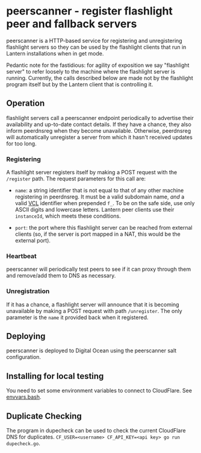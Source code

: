 # peerscanner - register flashlight peer and fallback servers

peerscanner is a HTTP-based service for registering and unregistering flashlight
servers so they can be used by the flashlight clients that run in Lantern
installations when in get mode.

Pedantic note for the fastidious: for agility of exposition we say
"flashlight server" to refer loosely to the machine where the flashlight server
is running.  Currently, the calls described below are made not by the flashlight
program itself but by the Lantern client that is controlling it.

## Operation

flashlight servers call a peerscanner endpoint periodically to advertise their
availability and up-to-date contact details.  If they have a chance, they also
inform peerdnsreg when they become unavailable.  Otherwise, peerdnsreg will
automatically unregister a server from which it hasn't received updates for too
long.

### Registering

A flashlight server registers itself by making a POST request with the
`/register` path.  The request parameters for this call are:

- `name`: a string identifier that is not equal to that of any other machine registering in peerdnsreg. It must be a valid subdomain name, *and* a valid [VCL](https://www.varnish-cache.org/docs/3.0/reference/vcl.html) identifier when prepended `f_`.  To be on the safe side, use only ASCII digits and lowercase letters.  Lantern peer clients use their `instanceId`, which meets these conditions.

- `port`: the port where this flashlight server can be reached from external clients (so, if the server is port mapped in a NAT, this would be the external port).

### Heartbeat

peerscanner will periodically test peers to see if it can proxy through them and
remove/add them to DNS as necessary.

### Unregistration

If it has a chance, a flashlight server will announce that it is becoming
unavailable by making a POST request with path `/unregister`.  The only
parameter is the `name` it provided back when it registered.

## Deploying

peerscanner is deployed to Digital Ocean using the peerscanner salt
configuration.

## Installing for local testing

You need to set some environment variables to connect to CloudFlare.  See
[envvars.bash](https://github.com/getlantern/too-few-secrets/blob/master/envvars.bash).

## Duplicate Checking

The program in dupecheck can be used to check the current CloudFlare DNS for
duplicates. `CF_USER=<username> CF_API_KEY=<api key> go run dupecheck.go`.
